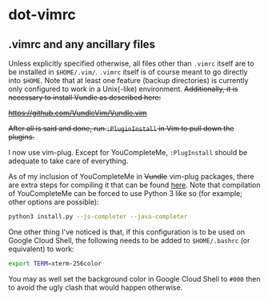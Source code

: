 # dot-vimrc
## .vimrc and any ancillary files

Unless explicitly specified otherwise, all files other than `.vimrc` itself
are to be installed in `$HOME/.vim/`. `.vimrc` itself is of course meant to go
directly into `$HOME`. Note that at least one feature (backup directories) is
currently only configured to work in a Unix(-like) environment.
~~Additionally, it is necessary to install Vundle as described here:~~

~~https://github.com/VundleVim/Vundle.vim~~

~~After all is said and done, run `:PluginInstall` in Vim to pull down the
plugins.~~

I now use vim-plug. Except for YouCompleteMe, `:PlugInstall` should be
adequate to take care of everything.

As of my inclusion of YouCompleteMe in ~~Vundle~~ vim-plug packages, there are
extra steps for compiling it that can be found
[here](https://github.com/Valloric/YouCompleteMe). Note that compilation of
YouCompleteMe can be forced to use Python 3 like so (for example; other
options are possible):

```bash
python3 install.py --js-completer --java-completer
```

One other thing I've noticed is that, if this configuration is to be used on
Google Cloud Shell, the following needs to be added to `$HOME/.bashrc` (or
equivalent) to work:

```bash
export TERM=xterm-256color
```

You may as well set the background color in Google Cloud Shell to `#000` then
to avoid the ugly clash that would happen otherwise.

